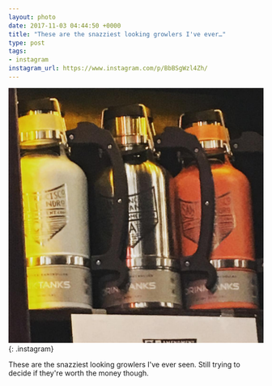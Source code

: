 ```yaml
---
layout: photo
date: 2017-11-03 04:44:50 +0000
title: "These are the snazziest looking growlers I've ever…"
type: post
tags:
- instagram
instagram_url: https://www.instagram.com/p/BbBSgWzl4Zh/
---
```


![Instagram - BbBSgWzl4Zh](/img/BbBSgWzl4Zh.jpg){: .instagram}

These are the snazziest looking growlers I've ever seen. Still trying to decide if they're worth the money though.
